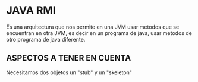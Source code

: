 # JAVA RMI

Es una arquitectura que nos permite en una JVM usar metodos que se encuentran en otra JVM, es decir en un programa de java, usar metodos de otro programa de java diferente.

## ASPECTOS A TENER EN CUENTA
Necesitamos dos objetos un "stub" y un "skeleton"

